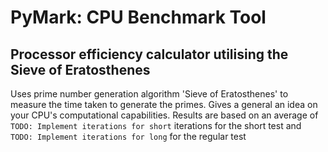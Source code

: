 # PyMark: CPU Benchmark Tool
## Processor efficiency calculator utilising the Sieve of Eratosthenes

Uses prime number generation algorithm 'Sieve of Eratosthenes' to measure the time taken to generate the primes. Gives a general an idea on your CPU's computational capabilities.
Results are based on an average of `TODO: Implement iterations for short` iterations for the short test and `TODO: Implement iterations for long` for the regular test

